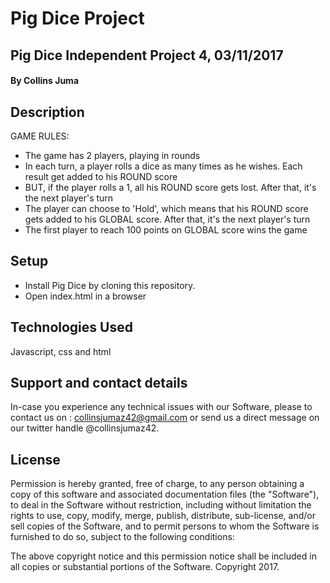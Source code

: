 # Pig Dice Project

## Pig Dice  Independent Project 4, 03/11/2017

#### By Collins Juma

## Description
GAME RULES:

- The game has 2 players, playing in rounds
- In each turn, a player rolls a dice as many times as he wishes. Each result get added to his ROUND score
- BUT, if the player rolls a 1, all his ROUND score gets lost. After that, it's the next player's turn
- The player can choose to 'Hold', which means that his ROUND score gets added to his GLOBAL score. After that, it's the next player's turn
- The first player to reach 100 points on GLOBAL score wins the game


## Setup

* Install Pig Dice  by cloning this repository.
* Open index.html in a browser

## Technologies Used

Javascript, css and html

## Support and contact details

In-case you experience any technical issues with our Software, please to contact us on : collinsjumaz42@gmail.com or send us a direct  message on our twitter handle @collinsjumaz42.

 ## License

Permission is hereby granted, free of charge, to any person obtaining a copy of this software and associated documentation files (the "Software"), to deal in the Software without restriction, including without limitation the rights to use, copy, modify, merge, publish, distribute, sub-license, and/or sell copies of the Software, and to permit persons to whom the Software is furnished to do so, subject to the following conditions:

The above copyright notice and this permission notice shall be included in all copies or substantial portions of the Software.
Copyright 2017.
